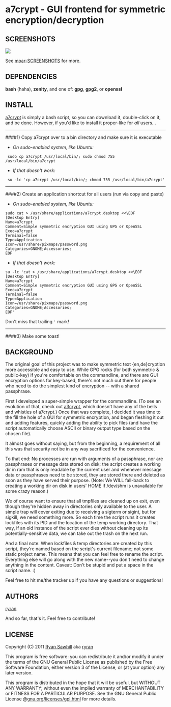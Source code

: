 a7crypt - GUI frontend for symmetric encryption/decryption
==========================================================


SCREENSHOTS
-----------
![](http://b19.org/linux/a7crypt/menu.png)

See [moar-SCREENSHOTS](/ryran/a7crypt/blob/master/moar-SCREENSHOTS.md) for more.



DEPENDENCIES
------------
**bash** (haha), **zenity**, and one of: **gpg**, **gpg2**, or **openssl**


INSTALL
-------

[a7crypt](/ryran/a7crypt/blob/master/a7crypt) is simply a bash script, so you can download it, double-click on it, and be done. However, if you'd like to install it proper-like for *all* users...

---

####1) Copy a7crypt over to a bin directory and make sure it is executable

- *On sudo-enabled system, like Ubuntu:*

```	sudo cp a7crypt /usr/local/bin/; sudo chmod 755 /usr/local/bin/a7crypt```

- *If that doesn't work:*

```	su -lc 'cp a7crypt /usr/local/bin/; chmod 755 /usr/local/bin/a7crypt'```

---

####2) Create an application shortcut for all users (run via copy and paste)

- *On sudo-enabled system, like Ubuntu:*

```
sudo cat > /usr/share/applications/a7crypt.desktop <<\EOF
[Desktop Entry]
Name=a7crypt
Comment=Simple symmetric encryption GUI using GPG or OpenSSL
Exec=a7crypt
Terminal=false
Type=Application
Icon=/usr/share/pixmaps/password.png
Categories=GNOME;Accessories;
EOF
```

- *If that doesn't work:*

```
su -lc 'cat > /usr/share/applications/a7crypt.desktop <<\EOF
[Desktop Entry]
Name=a7crypt
Comment=Simple symmetric encryption GUI using GPG or OpenSSL
Exec=a7crypt
Terminal=false
Type=Application
Icon=/usr/share/pixmaps/password.png
Categories=GNOME;Accessories;
EOF'
```
Don't miss that trailing `'` mark!

---

####3) Make some toast!


BACKGROUND
----------

The original goal of this project was to make symmetric text {en,de}cryption more accessible and easy to use. While GPG rocks (for both symmetric & public-key) if you're comfortable on the commandline, and there are GUI encryption options for key-based, there's not much out there for people who need to do the simplest kind of encryption -- with a shared passphrase.

First I developed a super-simple wrapper for the commandline. (To see an evolution of that, check out [a3crypt](/ryran/a7crypt/blob/master/a3crypt-noX), which doesn't have any of the bells and whistles of a7crypt.) Once that was complete, I decided it was time to the fill the hole of a GUI for symmetric encryption, and began fleshing it out and adding features, quickly adding the ability to pick files (and have the script automatically choose ASCII or binary output type based on the chosen file).

It almost goes without saying, but from the beginning, a requirement of all this was that security not be in any way sacrificed for the convenience.

To that end: No processes are run with arguments of a passphrase, nor are passphrases or message data stored on disk; the script creates a working dir in ram that is only readable by the current user and whenever message data or passphrases need to be stored, they are stored there and deleted as soon as they have served their purpose. (Note: We WILL fall-back to creating a working dir on disk in users' HOME if /dev/shm is unavailable for some crazy reason.)

We of course want to ensure that all tmpfiles are cleaned up on exit, even though they're hidden away in directories only available to the user. A simple trap will cover exiting due to receiving a sigterm or sigint, but for sigkill, we need something more. So each time the script runs it creates lockfiles with its PID and the location of the temp working directory. That way, if an old instance of the script ever dies without cleaning up its potentially-sensitive data, we can take out the trash on the next run.

And a final note: When lockfiles & temp directories are created by this script, they're named based on the script's current filename; not some static project name. This means that you can feel free to rename the script. Everything else will go along with the new name--you don't need to change anything in the content. Caveat: Don't be stupid and put a space in the script name. :)

Feel free to hit me/the tracker up if you have any questions or suggestions!


AUTHORS
-------

[ryran](https://github.com/ryran)

And so far, that's it. Feel free to contribute!


LICENSE
-------

Copyright (C) 2011 [Ryan Sawhill](http://b19.org) aka [ryran](https://github.com/ryran)

This program is free software: you can redistribute it and/or modify
it under the terms of the GNU General Public License as published by
the Free Software Foundation, either version 3 of the License, or
(at your option) any later version.

This program is distributed in the hope that it will be useful,
but WITHOUT ANY WARRANTY; without even the implied warranty of
MERCHANTABILITY or FITNESS FOR A PARTICULAR PURPOSE. See the GNU
General Public License @[gnu.org/licenses/gpl.html](http://gnu.org/licenses/gpl.html>) for more details.

